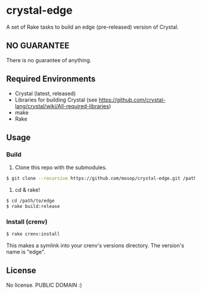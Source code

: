 # crystal-edge

A set of Rake tasks to build an edge (pre-released) version of Crystal.

## NO GUARANTEE

There is no guarantee of anything.

## Required Environments

* Crystal (latest, released)
* Libraries for building Crystal (see https://github.com/crystal-lang/crystal/wiki/All-required-libraries)
* make
* Rake

## Usage

### Build

1. Clone this repo with the submodules.

  ```bash
  $ git clone --recursive https://github.com/mosop/crystal-edge.git /path/to/edge
  ```

1. cd & rake!

  ```bash
  $ cd /path/to/edge
  $ rake build:release
  ```

### Install (crenv)

```bash
$ rake crenv:install
```

This makes a symlink into your crenv's versions directory. The version's name is "edge".

## License

No license. PUBLIC DOMAIN :)
